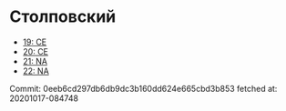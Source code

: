 # Столповский
- [19: CE](19.md)
- [20: CE](20.md)
- [21: NA](21.md)
- [22: NA](22.md)

Commit: 0eeb6cd297db6db9dc3b160dd624e665cbd3b853
 fetched at: 20201017-084748
